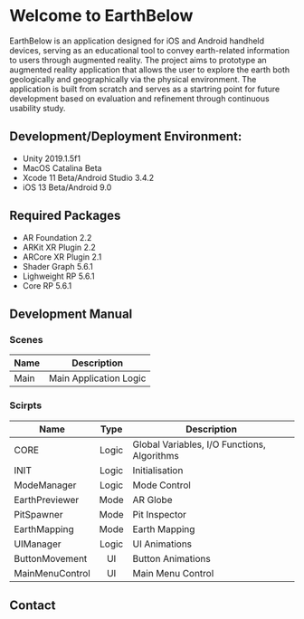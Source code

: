 # Welcome to EarthBelow
EarthBelow is an application designed for iOS and Android handheld devices, serving as an educational tool to convey earth-related information to users through augmented reality. The project aims to prototype an augmented reality application that allows the user to explore the earth both geologically and geographically via the physical environment. The application is built from scratch and serves as a startring point for future development based on evaluation and refinement through continuous usability study.

## Development/Deployment Environment:
- Unity 2019.1.5f1
- MacOS Catalina Beta
- Xcode 11 Beta/Android Studio 3.4.2
- iOS 13 Beta/Android 9.0

## Required Packages
- AR Foundation 2.2
- ARKit XR Plugin 2.2
- ARCore XR Plugin 2.1
- Shader Graph 5.6.1
- Lighweight RP 5.6.1
- Core RP 5.6.1

## Development Manual
### Scenes
| Name | Description |
| - | - |
| Main | Main Application Logic |

### Scirpts
| Name         | Type   | Description |
| - | :-: | - |
| CORE | Logic | Global Variables, I/O Functions, Algorithms|
| INIT | Logic | Initialisation |
| ModeManager | Logic | Mode Control|
| EarthPreviewer | Mode | AR Globe |
| PitSpawner | Mode | Pit Inspector |
| EarthMapping | Mode | Earth Mapping |
| UIManager | Logic | UI Animations |
| ButtonMovement | UI | Button Animations|
| MainMenuControl | UI | Main Menu Control|

## Contact
